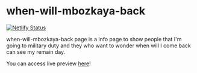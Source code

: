 # when-will-mbozkaya-back

[![Netlify Status](https://api.netlify.com/api/v1/badges/b85b6e6d-d3a9-4563-9b79-a70e20879f42/deploy-status)](https://app.netlify.com/sites/epic-poitras-164491/deploys)

 when-will-mbozkaya-back page is a info page to show people that I'm going to military duty and they who want to wonder when will I come back can see my remain day.

 You can access live preview [here](whenwillmbozkayaback.com)!